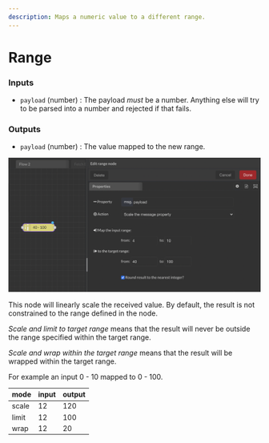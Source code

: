 ```yaml
---
description: Maps a numeric value to a different range.
---
```


# Range

### Inputs

* `payload` (number) : The payload _must_ be a number. Anything else will try to be parsed into a number and rejected if that fails.

### Outputs

* `payload` (number) : The value mapped to the new range.

![](<../../../.gitbook/assets/image (58).png>)

This node will linearly scale the received value. By default, the result is not constrained to the range defined in the node.

_Scale and limit to target range_ means that the result will never be outside the range specified within the target range.

_Scale and wrap within the target range_ means that the result will be wrapped within the target range.

For example an input 0 - 10 mapped to 0 - 100.

| mode  | input | output |
| ----- | ----- | ------ |
| scale | 12    | 120    |
| limit | 12    | 100    |
| wrap  | 12    | 20     |
